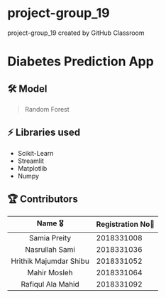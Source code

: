 # project-group_19
project-group_19 created by GitHub Classroom

# Diabetes Prediction App

## 🛠 Model 

> Random Forest 

## ⚡ Libraries used

- Scikit-Learn
- Streamlit
- Matplotlib
- Numpy

## 🏆 Contributors 

|      Name 🎖️    |     Registration No👋    |
|:-------------:|:-------------------|
| Samia Preity           |  2018331008 | 
| Nasrullah Sami         | 2018331036 |     
| Hrithik Majumdar Shibu | 2018331052 |  
| Mahir Mosleh           | 2018331064 |
| Rafiqul Ala Mahid      | 2018331092 |

